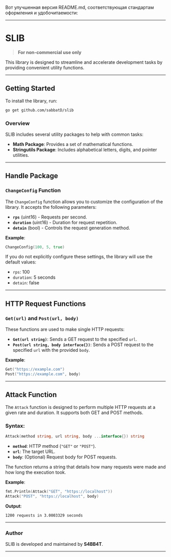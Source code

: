 Вот улучшенная версия README.md, соответствующая стандартам оформления и удобочитаемости:

---

# SLIB

> **For non-commercial use only**

This library is designed to streamline and accelerate development tasks by providing convenient utility functions.

---

## Getting Started

To install the library, run:

```bash
go get github.com/sabbatD/slib
```

### Overview

SLIB includes several utility packages to help with common tasks:

- **Math Package**: Provides a set of mathematical functions.
- **Stringutils Package**: Includes alphabetical letters, digits, and pointer utilities.

---

## Handle Package

### `ChangeConfig` Function

The `ChangeConfig` function allows you to customize the configuration of the library. It accepts the following parameters:

- **`rps`** (uint16) - Requests per second.
- **`duration`** (uint16) - Duration for request repetition.
- **`detain`** (bool) - Controls the request generation method.

**Example**:

```go
ChangeConfig(100, 5, true)
```

If you do not explicitly configure these settings, the library will use the default values:

- `rps`: 100
- `duration`: 5 seconds
- `detain`: false

---

## HTTP Request Functions

### `Get(url)` and `Post(url, body)`

These functions are used to make single HTTP requests:

- **`Get(url string)`**: Sends a GET request to the specified `url`.
- **`Post(url string, body interface{})`**: Sends a POST request to the specified `url` with the provided `body`.

**Example**:

```go
Get("https://example.com")
Post("https://example.com", body)
```

---

## Attack Function

The `Attack` function is designed to perform multiple HTTP requests at a given rate and duration. It supports both GET and POST methods.

### Syntax:

```go
Attack(method string, url string, body ...interface{}) string
```

- **`method`**: HTTP method (`"GET"` or `"POST"`).
- **`url`**: The target URL.
- **`body`**: (Optional) Request body for POST requests.

The function returns a string that details how many requests were made and how long the execution took.

**Example**:

```go
fmt.Println(Attack("GET", "https://localhost"))
Attack("POST", "https://localhost", body)
```

**Output**:

```
1200 requests in 3.0003329 seconds
```

---

### Author

SLIB is developed and maintained by **S4BB4T**.

---